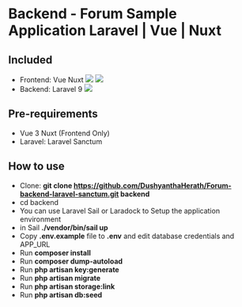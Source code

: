 # Backend - Forum Sample Application Laravel | Vue | Nuxt

## Included
- Frontend: Vue Nuxt <img src="https://img.shields.io/badge/Nuxt-3-green"> <img src="https://img.shields.io/badge/Vue-3-brightgreen">
- Backend: Laravel 9 <img src="https://img.shields.io/badge/Laravel-9-red">

## Pre-requirements
- Vue 3 Nuxt (Frontend Only)
- Laravel: Laravel Sanctum

## How to use

- Clone: __git clone https://github.com/DushyanthaHerath/Forum-backend-laravel-sanctum.git backend__
- cd backend
- You can use Laravel Sail or Laradock to Setup the application environment
- in Sail __./vendor/bin/sail up__
- Copy __.env.example__ file to __.env__ and edit database credentials and APP_URL
- Run __composer install__
- Run __composer dump-autoload__
- Run __php artisan key:generate__
- Run __php artisan migrate__
- Run __php artisan storage:link__
- Run __php artisan db:seed__

